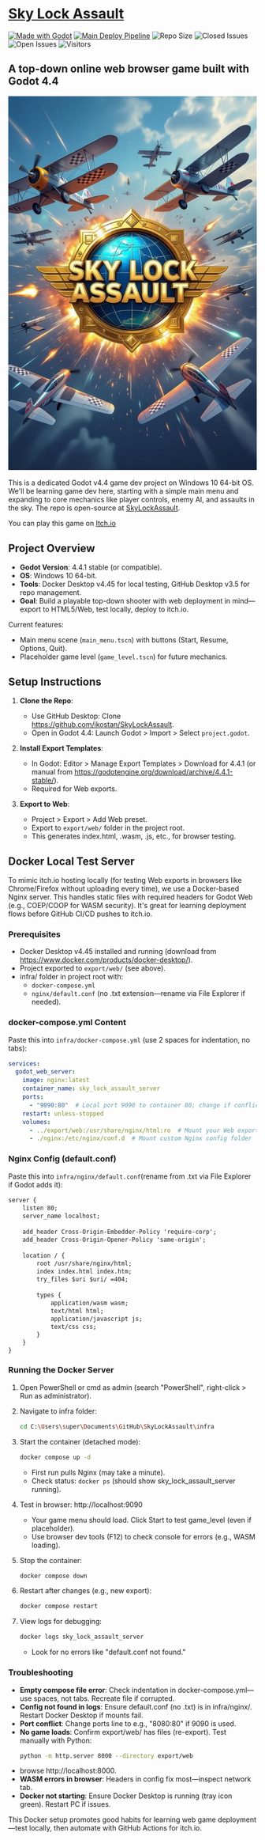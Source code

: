 # [Sky Lock Assault](https://ikostan.itch.io/sky-lock-assault)

<!-- markdownlint-disable line-length -->
[![Made with Godot](https://img.shields.io/badge/Made%20with-Godot-478CBF?style=flat&logo=godot%20engine&logoColor=white)](https://godotengine.org)
[![Main Deploy Pipeline](https://github.com/ikostan/SkyLockAssault/actions/workflows/lint_test_deploy.yml/badge.svg)](https://github.com/ikostan/SkyLockAssault/actions/workflows/lint_test_deploy.yml)
![Repo Size](https://img.shields.io/github/repo-size/ikostan/SkyLockAssault)
![Closed Issues](https://img.shields.io/github/issues-closed/ikostan/SkyLockAssault?%2FSkyLockAssault?style=flat-square&label=Issues&color=green)
![Open Issues](https://img.shields.io/github/issues/ikostan/SkyLockAssault?style=flat-square&label=Issues&color=red)
![Visitors](https://visitor-badge.laobi.icu/badge?page_id=ikostan.SkyLockAssault&left_color=blue&right_color=green&left_text=Total%20Visitors)

<!-- markdownlint-enable line-length -->

## A top-down online web browser game built with Godot 4.4

![Sky Lock Assault](https://github.com/ikostan/SkyLockAssault/blob/main/img/main_menu_2.png)

This is a dedicated Godot v4.4 game dev project on Windows 10 64-bit OS.
We'll be learning game dev here, starting with a simple main menu and expanding
to core mechanics like player controls, enemy AI, and assaults in the sky.
The repo is open-source at [SkyLockAssault](https://github.com/ikostan/SkyLockAssault).

You can play this game on [Itch.io](https://ikostan.itch.io/sky-lock-assault)

## Project Overview

- **Godot Version**: 4.4.1 stable (or compatible).
- **OS**: Windows 10 64-bit.
- **Tools**: Docker Desktop v4.45 for local testing, GitHub Desktop v3.5
  for repo management.
- **Goal**: Build a playable top-down shooter with web deployment in mind—export
  to HTML5/Web, test locally, deploy to itch.io.

Current features:

- Main menu scene (`main_menu.tscn`) with buttons (Start, Resume, Options, Quit).
- Placeholder game level (`game_level.tscn`) for future mechanics.

## Setup Instructions

1. **Clone the Repo**:
   - Use GitHub Desktop: Clone https://github.com/ikostan/SkyLockAssault.
   - Open in Godot 4.4: Launch Godot > Import > Select `project.godot`.

2. **Install Export Templates**:
   - In Godot: Editor > Manage Export Templates > Download for 4.4.1
     (or manual from https://godotengine.org/download/archive/4.4.1-stable/).
   - Required for Web exports.

3. **Export to Web**:
   - Project > Export > Add Web preset.
   - Export to `export/web/` folder in the project root.
   - This generates index.html, .wasm, .js, etc., for browser testing.

## Docker Local Test Server

To mimic itch.io hosting locally (for testing Web exports in browsers like Chrome/Firefox
without uploading every time), we use a Docker-based Nginx server. This handles static
files with required headers for Godot Web (e.g., COEP/COOP for WASM security). It's
great for learning deployment flows before GitHub CI/CD pushes to itch.io.

### Prerequisites

- Docker Desktop v4.45 installed and running
  (download from https://www.docker.com/products/docker-desktop/).
- Project exported to `export/web/` (see above).
- infra/ folder in project root with:
  - `docker-compose.yml`
  - `nginx/default.conf` (no .txt extension—rename via File Explorer if needed).

### docker-compose.yml Content

Paste this into `infra/docker-compose.yml` (use 2 spaces for indentation, no tabs):

<!-- markdownlint-disable line-length -->

```yaml
services:
  godot_web_server:
	image: nginx:latest
	container_name: sky_lock_assault_server
	ports:
	  - "9090:80"  # Local port 9090 to container 80; change if conflicted (e.g., to 8080:80)
	restart: unless-stopped
	volumes:
	  - ../export/web:/usr/share/nginx/html:ro  # Mount your Web export folder read-only
	  - ./nginx:/etc/nginx/conf.d  # Mount custom Nginx config folder
```

### Nginx Config (default.conf)

Paste this into `infra/nginx/default.conf`(rename from .txt via File Explorer if Godot adds it):

```nginx
server {
	listen 80;
	server_name localhost;

	add_header Cross-Origin-Embedder-Policy 'require-corp';
	add_header Cross-Origin-Opener-Policy 'same-origin';

	location / {
		root /usr/share/nginx/html;
		index index.html index.htm;
		try_files $uri $uri/ =404;

		types {
			application/wasm wasm;
			text/html html;
			application/javascript js;
			text/css css;
		}
	}
}
```

<!-- markdownlint-enable line-length -->

### Running the Docker Server

1. Open PowerShell or cmd as admin (search "PowerShell", right-click > Run as administrator).
2. Navigate to infra folder:

   ```bash
   cd C:\Users\super\Documents\GitHub\SkyLockAssault\infra
   ```
3. Start the container (detached mode):
   ```bash
   docker compose up -d
   ```
   - First run pulls Nginx (may take a minute).
   - Check status: `docker ps` (should show sky_lock_assault_server running).
4. Test in browser: http://localhost:9090
   - Your game menu should load. Click Start to test game_level (even if placeholder).
   - Use browser dev tools (F12) to check console for errors (e.g., WASM loading).
5. Stop the container:
   ```bash
   docker compose down
   ```
6. Restart after changes (e.g., new export):
   ```bash
   docker compose restart
   ```
7. View logs for debugging:
   ```bash
   docker logs sky_lock_assault_server
   ```
   - Look for no errors like "default.conf not found."

### Troubleshooting

- **Empty compose file error**: Check indentation in docker-compose.yml—use spaces,
  not tabs. Recreate file if corrupted.
- **Config not found in logs**: Ensure default.conf (no .txt) is in infra/nginx/.
  Restart Docker Desktop if mounts fail.
- **Port conflict**: Change ports line to e.g., "8080:80" if 9090 is used.
- **No game loads**: Confirm export/web/ has files (re-export). Test manually with
  Python:
  ```bash
  python -m http.server 8000 --directory export/web
  ```
- browse http://localhost:8000.
- **WASM errors in browser**: Headers in config fix most—inspect network tab.
- **Docker not starting**: Ensure Docker Desktop is running (tray icon green).
  Restart PC if issues.

This Docker setup promotes good habits for learning web game deployment—test locally,
then automate with GitHub Actions for itch.io.
